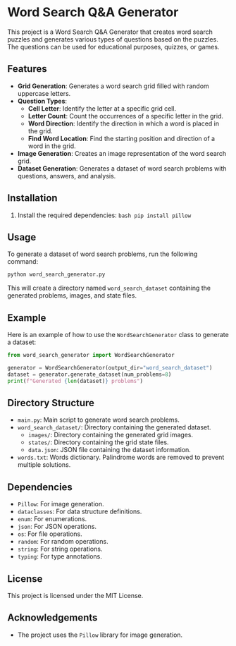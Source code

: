 # Word Search Q&A Generator

This project is a Word Search Q&A Generator that creates word search puzzles and generates various types of questions based on the puzzles. The questions can be used for educational purposes, quizzes, or games.

## Features

- **Grid Generation**: Generates a word search grid filled with random uppercase letters.
- **Question Types**:
    - **Cell Letter**: Identify the letter at a specific grid cell.
    - **Letter Count**: Count the occurrences of a specific letter in the grid.
    - **Word Direction**: Identify the direction in which a word is placed in the grid.
    - **Find Word Location**: Find the starting position and direction of a word in the grid.
- **Image Generation**: Creates an image representation of the word search grid.
- **Dataset Generation**: Generates a dataset of word search problems with questions, answers, and analysis.

## Installation

1. Install the required dependencies:
        ```bash
        pip install pillow
        ```

## Usage

To generate a dataset of word search problems, run the following command:
```bash
python word_search_generator.py
```

This will create a directory named `word_search_dataset` containing the generated problems, images, and state files.

## Example

Here is an example of how to use the `WordSearchGenerator` class to generate a dataset:

```python
from word_search_generator import WordSearchGenerator

generator = WordSearchGenerator(output_dir="word_search_dataset")
dataset = generator.generate_dataset(num_problems=8)
print(f"Generated {len(dataset)} problems")
```

## Directory Structure

- `main.py`: Main script to generate word search problems.
- `word_search_dataset/`: Directory containing the generated dataset.
    - `images/`: Directory containing the generated grid images.
    - `states/`: Directory containing the grid state files.
    - `data.json`: JSON file containing the dataset information.
- `words.txt`: Words dictionary. Palindrome words are removed to prevent multiple solutions.

## Dependencies

- `Pillow`: For image generation.
- `dataclasses`: For data structure definitions.
- `enum`: For enumerations.
- `json`: For JSON operations.
- `os`: For file operations.
- `random`: For random operations.
- `string`: For string operations.
- `typing`: For type annotations.

## License

This project is licensed under the MIT License.

## Acknowledgements

- The project uses the `Pillow` library for image generation.
